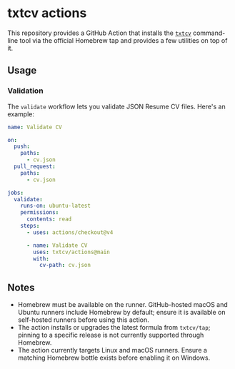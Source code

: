 # txtcv actions

This repository provides a GitHub Action that installs the
[`txtcv`](https://github.com/txtcv/cli) command-line tool via the official Homebrew tap
and provides a few utilities on top of it.

## Usage

### Validation

The `validate` workflow lets you validate JSON Resume CV files. Here's an example:

```yaml
name: Validate CV

on:
  push:
    paths:
      - cv.json
  pull_request:
    paths:
      - cv.json

jobs:
  validate:
    runs-on: ubuntu-latest
    permissions:
      contents: read
    steps:
      - uses: actions/checkout@v4

      - name: Validate CV
        uses: txtcv/actions@main
        with:
          cv-path: cv.json
```

## Notes

- Homebrew must be available on the runner. GitHub-hosted macOS and Ubuntu runners
  include Homebrew by default; ensure it is available on self-hosted runners before
  using this action.
- The action installs or upgrades the latest formula from `txtcv/tap`; pinning to a
  specific release is not currently supported through Homebrew.
- The action currently targets Linux and macOS runners. Ensure a matching Homebrew
  bottle exists before enabling it on Windows.
